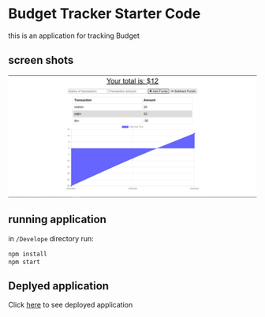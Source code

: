 # Budget Tracker Starter Code
this is an application for tracking Budget 

## screen shots
![Budget Tracker](./screenshots/Annotation%202020-09-26%20204646.jpg)

## running application
in `/Develope` directory run:
```shell script
npm install
npm start
```

## Deplyed application
Click [here](https://www.google.com) to see deployed application